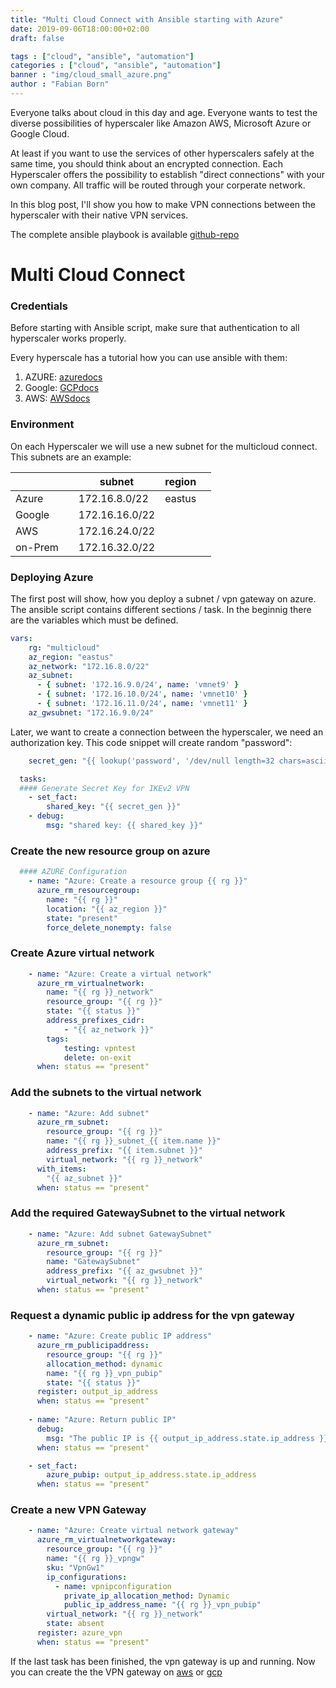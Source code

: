 ```yaml
---
title: "Multi Cloud Connect with Ansible starting with Azure"
date: 2019-09-06T18:00:00+02:00
draft: false

tags : ["cloud", "ansible", "automation"]
categories : ["cloud", "ansible", "automation"]
banner : "img/cloud_small_azure.png"
author : "Fabian Born"
---
```


Everyone talks about cloud in this day and age. Everyone wants to test the diverse possibilities of hyperscaler like Amazon AWS, Microsoft Azure or Google Cloud.

At least if you want to use the services of other hyperscalers safely at the same time, you should think about an encrypted connection. Each Hyperscaler offers the possibility to establish "direct connections" with your own company. All traffic will be routed through your corperate network.

In this blog post, I'll show you how to make VPN connections between the hyperscaler with their native VPN services.

The complete ansible playbook is available [github-repo]( https://github.com/fabian-born/vpn-multicloud-connect "my github repository") 

# Multi Cloud Connect
### Credentials
Before starting with Ansible script, make sure that authentication to all hyperscaler works properly.

Every hyperscale has a tutorial how you can use ansible with them:

 1. AZURE: [azuredocs]
 2. Google: [GCPdocs]
 3. AWS: [AWSdocs]

### Environment
On each Hyperscaler we will use a new subnet for the multicloud connect. This subnets are an example:

|         | | subnet          | region  |   |
|----|----|----|----|----|
| Azure   | |172.16.8.0/22   | eastus  |   |
| Google  | |172.16.16.0/22  |   |   |
| AWS     | |172.16.24.0/22  |   |   | 
| on-Prem | |172.16.32.0/22  |   |   |


### Deploying Azure
The first post will show, how you deploy a subnet / vpn gateway on azure. 
The ansible script contains different sections / task. In the beginnig there are the variables which must be defined.

```yaml 
vars:
    rg: "multicloud"
    az_region: "eastus"
    az_network: "172.16.8.0/22"
    az_subnet:
      - { subnet: '172.16.9.0/24', name: 'vmnet9' }
      - { subnet: '172.16.10.0/24', name: 'vmnet10' }
      - { subnet: '172.16.11.0/24', name: 'vmnet11' }
    az_gwsubnet: "172.16.9.0/24"
```


Later, we want to create a connection between the hyperscaler, we need an authorization key. This code snippet will create random "password":
```yaml
    secret_gen: "{{ lookup('password', '/dev/null length=32 chars=ascii_letters') }}"
```


```yaml
  tasks:
  #### Generate Secret Key for IKEv2 VPN
    - set_fact:
        shared_key: "{{ secret_gen }}"
    - debug:
        msg: "shared key: {{ shared_key }}"
```
### Create the new resource group on azure
```yaml
  #### AZURE Configuration
    - name: "Azure: Create a resource group {{ rg }}"
      azure_rm_resourcegroup:
        name: "{{ rg }}"
        location: "{{ az_region }}"
        state: "present"
        force_delete_nonempty: false
```
### Create Azure virtual network
```yaml
    - name: "Azure: Create a virtual network"
      azure_rm_virtualnetwork:
        name: "{{ rg }}_network"
        resource_group: "{{ rg }}"
        state: "{{ status }}"
        address_prefixes_cidr:
            - "{{ az_network }}"
        tags:
            testing: vpntest
            delete: on-exit
      when: status == "present"
```
### Add the subnets to the virtual network
```yaml
    - name: "Azure: Add subnet"
      azure_rm_subnet:
        resource_group: "{{ rg }}"
        name: "{{ rg }}_subnet_{{ item.name }}"
        address_prefix: "{{ item.subnet }}"
        virtual_network: "{{ rg }}_network"
      with_items: 
        "{{ az_subnet }}"
      when: status == "present"
```
### Add the required GatewaySubnet to the virtual network
```yaml
    - name: "Azure: Add subnet GatewaySubnet"
      azure_rm_subnet:
        resource_group: "{{ rg }}"
        name: "GatewaySubnet"
        address_prefix: "{{ az_gwsubnet }}"
        virtual_network: "{{ rg }}_network"
      when: status == "present"
```
### Request a dynamic public ip address for the vpn gateway
```yaml
    - name: "Azure: Create public IP address"
      azure_rm_publicipaddress:
        resource_group: "{{ rg }}"
        allocation_method: dynamic
        name: "{{ rg }}_vpn_pubip"
        state: "{{ status }}"
      register: output_ip_address
      when: status == "present"
    
    - name: "Azure: Return public IP"
      debug:
        msg: "The public IP is {{ output_ip_address.state.ip_address }}." 
      when: status == "present"

    - set_fact:
        azure_pubip: output_ip_address.state.ip_address
      when: status == "present"
```
### Create a new VPN Gateway
```yaml
    - name: "Azure: Create virtual network gateway"
      azure_rm_virtualnetworkgateway:
        resource_group: "{{ rg }}"
        name: "{{ rg }}_vpngw"
        sku: "VpnGw1"
        ip_configurations:
          - name: vpnipconfiguration
            private_ip_allocation_method: Dynamic
            public_ip_address_name: "{{ rg }}_vpn_pubip"
        virtual_network: "{{ rg }}_network"
        state: absent
      register: azure_vpn
      when: status == "present"
```

If the last task has been finished, the vpn gateway is up and running. Now you can create the the VPN gateway on [aws] or [gcp]




 <!---  
    Reference/Links which are included in text
 --->
[awsdocs]: https://docs.ansible.com/ansible/2.8/scenario_guides/guide_aws.html "AWS docs"
[gcpdocs]: https://docs.ansible.com/ansible/2.8/scenario_guides/guide_gce.html "GCP ansible docs"
[azuredocs]: https://docs.ansible.com/ansible/2.8/scenario_guides/guide_azure.html "Azure ansible docs"

[aws]: https://aws.amazon.com "AWS"
[gcp]: https://cloud.google.com "Google"
[azure]: https://portal.azure.com "Azure"

